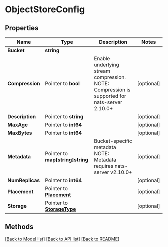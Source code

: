 # ObjectStoreConfig

## Properties

Name | Type | Description | Notes
------------ | ------------- | ------------- | -------------
**Bucket** | **string** |  | 
**Compression** | Pointer to **bool** | Enable underlying stream compression. NOTE: Compression is supported for nats-server 2.10.0+ | [optional] 
**Description** | Pointer to **string** |  | [optional] 
**MaxAge** | Pointer to **int64** |  | [optional] 
**MaxBytes** | Pointer to **int64** |  | [optional] 
**Metadata** | Pointer to **map[string]string** | Bucket-specific metadata NOTE: Metadata requires nats-server v2.10.0+ | [optional] 
**NumReplicas** | Pointer to **int64** |  | [optional] 
**Placement** | Pointer to [**Placement**](Placement.md) |  | [optional] 
**Storage** | Pointer to [**StorageType**](StorageType.md) |  | [optional] 

## Methods


[[Back to Model list]](../README.md#documentation-for-models) [[Back to API list]](../README.md#documentation-for-api-endpoints) [[Back to README]](../README.md)



